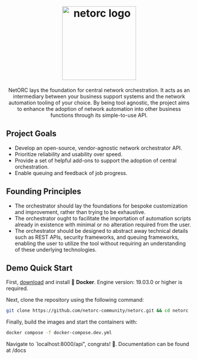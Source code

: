 <h1 align="center">
    <img alt="netorc logo" src="https://avatars.githubusercontent.com/u/130744316?s=200&v=4" width="200"/>
</h1>

<p align="center">NetORC lays the foundation for central network orchestration. It acts as an intermediary between your business support systems and the network automation tooling of your choice. By being tool agnostic, the project aims to enhance the adoption of network automation into other business functions through its simple-to-use API.</p>


## Project Goals

- Develop an open-source, vendor-agnostic network orchestrator API.
- Prioritize reliability and usability over speed.
- Provide a set of helpful add-ons to support the adoption of central orchestration.
- Enable queuing and feedback of job progress.

## Founding Principles

- The orchestrator should lay the foundations for bespoke customization and improvement, rather than trying to be exhaustive.
- The orchestrator ought to facilitate the importation of automation scripts already in existence with minimal or no alteration required from the user.
- The orchestrator should be designed to abstract away technical details such as REST APIs, security frameworks, and queuing frameworks, enabling the user to utilize the tool without requiring an understanding of these underlying technologies.

## Demo Quick Start

First, [download](https://docs.docker.com/get-docker/) and install 🐳 **Docker**. Engine version: 19.03.0 or higher is required.

Next, clone the repository using the following command: 
```bash
git clone https://github.com/netorc-community/netorc.git && cd netorc
```

Finally, build the images and start the containers with:
```bash
docker compose -f docker-compose.dev.yml
```

Navigate to `localhost:8000/api", congrats! 🎉. Documentation can be found at /docs